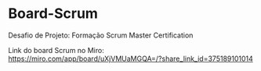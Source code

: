 # Board-Scrum
Desafio de Projeto: Formação Scrum Master Certification

Link do board Scrum no Miro: https://miro.com/app/board/uXjVMUaMGQA=/?share_link_id=375189101014
